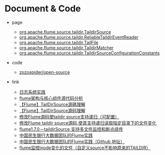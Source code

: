 
# Document & Code

- page
  - [org.apache.flume.source.taildir.TaildirSource](https://github.com/zozospider/note/blob/master/data-system/Flume/Flume-open-source/org/apache/flume/source/taildir/TaildirSource.java)
  - [org.apache.flume.source.taildir.ReliableTaildirEventReader](https://github.com/zozospider/note/blob/master/data-system/Flume/Flume-open-source/org/apache/flume/source/taildir/ReliableTaildirEventReader.java)
  - [org.apache.flume.source.taildir.TailFile](https://github.com/zozospider/note/blob/master/data-system/Flume/Flume-open-source/org/apache/flume/source/taildir/TailFile.java)
  - [org.apache.flume.source.taildir.TaildirMatcher](https://github.com/zozospider/note/blob/master/data-system/Flume/Flume-open-source/org/apache/flume/source/taildir/TaildirMatcher.java)
  - [org.apache.flume.source.taildir.TaildirSourceConfigurationConstants](https://github.com/zozospider/note/blob/master/data-system/Flume/Flume-open-source/org/apache/flume/source/taildir/TaildirSourceConfigurationConstants.java)

- code
  - [zozospider/open-source](https://github.com/zozospider/open-source)

- link
  - [日志系统实践](http://www.yoonper.com/index.php)
  - [flume架构与核心组件源代码分析](https://blog.csdn.net/HarderXin/article/details/74191460)
  - [【Flume】TailDirSource源碼理解](https://www.twblogs.net/a/5b957a7c2b717750bda476b6)
  - [【Flume】TailDirSource源码理解](https://blog.51cto.com/10120275/2050827)
  - [修改Flume源码使taildir source支持递归（可配置）](https://segmentfault.com/a/1190000019551664)
  - [修改Flume taildir source源码,使其支持递归读取指定目录下的文件变化](https://github.com/yx1319250478/Flume-taildir-source)
  - [flume1.7.0－taildirSource 支持多文件监控和断点续传](https://unordered.org/timelines/59cd596c3c001000)
  - [中国民生银行大数据团队的Flume实践](https://juejin.im/post/5a22b1c76fb9a045167d00f0)
  - [中国民生银行大数据团队的Flume实践（Github 地址）](https://github.com/tinawenqiao/flume/tree/trunk-cmbc)
  - [flume监控inode变化的文件（自定义source不影响原来的TAILDIR）](https://www.jianshu.com/p/7f74dbd45fd2)
